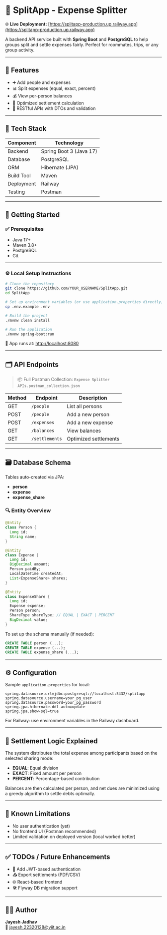 # 💸 SplitApp - Expense Splitter

🌐 **Live Deployment:** [https://splitapp-production.up.railway.app](https://splitapp-production.up.railway.app)

A backend API service built with **Spring Boot** and **PostgreSQL** to help groups split and settle expenses fairly. Perfect for roommates, trips, or any group activity.

---

## 🚀 Features

- ➕ Add people and expenses
- 📊 Split expenses (equal, exact, percent)
- 💰 View per-person balances
- 🔄 Optimized settlement calculation
- 📡 RESTful APIs with DTOs and validation

---

## 🔧 Tech Stack

| Component   | Technology          |
|------------|---------------------|
| Backend    | Spring Boot 3 (Java 17) |
| Database   | PostgreSQL          |
| ORM        | Hibernate (JPA)     |
| Build Tool | Maven               |
| Deployment | Railway             |
| Testing    | Postman             |

---

## 🏁 Getting Started

### ✅ Prerequisites

- Java 17+
- Maven 3.8+
- PostgreSQL
- Git

---

### ⚙️ Local Setup Instructions

```bash
# Clone the repository
git clone https://github.com/YOUR_USERNAME/SplitApp.git
cd SplitApp

# Set up environment variables (or use application.properties directly)
cp .env.example .env

# Build the project
./mvnw clean install

# Run the application
./mvnw spring-boot:run
```

📍 App runs at: [http://localhost:8080](http://localhost:8080)

---

## 🗂️ API Endpoints

> 📦 Full Postman Collection: `Expense Splitter APIs.postman_collection.json`

| Method | Endpoint      | Description          |
|--------|---------------|----------------------|
| GET    | `/people`     | List all persons     |
| POST   | `/people`     | Add a new person     |
| POST   | `/expenses`   | Add a new expense    |
| GET    | `/balances`   | View balances        |
| GET    | `/settlements`| Optimized settlements|

---

## 🗃️ Database Schema

Tables auto-created via JPA:

- **person**
- **expense**
- **expense_share**

### 🔍 Entity Overview

```java
@Entity
class Person {
  Long id;
  String name;
}

@Entity
class Expense {
  Long id;
  BigDecimal amount;
  Person paidBy;
  LocalDateTime createdAt;
  List<ExpenseShare> shares;
}

@Entity
class ExpenseShare {
  Long id;
  Expense expense;
  Person person;
  ShareType shareType; // EQUAL | EXACT | PERCENT
  BigDecimal value;
}
```

To set up the schema manually (if needed):
```sql
CREATE TABLE person (...);
CREATE TABLE expense (...);
CREATE TABLE expense_share (...);
```

---

## ⚙️ Configuration

Sample `application.properties` for local:
```properties
spring.datasource.url=jdbc:postgresql://localhost:5432/splitapp
spring.datasource.username=your_pg_user
spring.datasource.password=your_pg_password
spring.jpa.hibernate.ddl-auto=update
spring.jpa.show-sql=true
```
For Railway: use environment variables in the Railway dashboard.

---

## 🧮 Settlement Logic Explained

The system distributes the total expense among participants based on the selected sharing mode:
- **EQUAL**: Equal division
- **EXACT**: Fixed amount per person
- **PERCENT**: Percentage-based contribution

Balances are then calculated per person, and net dues are minimized using a greedy algorithm to settle debts optimally.

---

## 📌 Known Limitations

- No user authentication (yet)
- No frontend UI (Postman recommended)
- Limited validation on deployed version (local worked better)

---

## ✅ TODOs / Future Enhancements

- 🔐 Add JWT-based authentication
- 📤 Export settlements (PDF/CSV)
- 🌐 React-based frontend
- 🛠️ Flyway DB migration support

---

## 👨‍💻 Author

**Jayesh Jadhav**  
📧 jayesh.22320128@viit.ac.in
